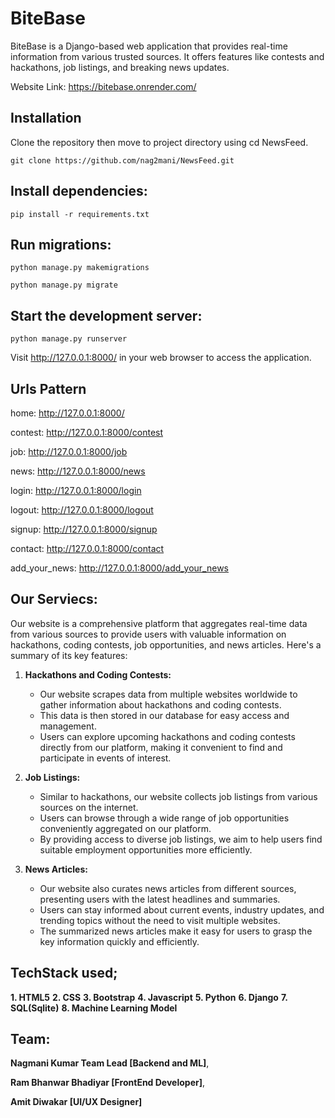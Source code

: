 # BiteBase

BiteBase is a Django-based web application that provides real-time information from various trusted sources. It offers features like contests and hackathons, job listings, and breaking news updates.

Website Link: https://bitebase.onrender.com/


## Installation

Clone the repository then move to project directory using cd NewsFeed.

```shell
git clone https://github.com/nag2mani/NewsFeed.git
```



## Install dependencies:

```shell
pip install -r requirements.txt
```

## Run migrations:

```shell
python manage.py makemigrations
```
```shell
python manage.py migrate
```

## Start the development server:

```shell
python manage.py runserver
```

Visit http://127.0.0.1:8000/ in your web browser to access the application.


## Urls Pattern

home: http://127.0.0.1:8000/

contest: http://127.0.0.1:8000/contest

job: http://127.0.0.1:8000/job

news: http://127.0.0.1:8000/news

login: http://127.0.0.1:8000/login

logout: http://127.0.0.1:8000/logout

signup: http://127.0.0.1:8000/signup

contact: http://127.0.0.1:8000/contact

add_your_news: http://127.0.0.1:8000/add_your_news



##  Our Serviecs:

Our website is a comprehensive platform that aggregates real-time data from various sources to provide users with valuable information on hackathons, coding contests, job opportunities, and news articles. Here's a summary of its key features:


1. **Hackathons and Coding Contests:**
   - Our website scrapes data from multiple websites worldwide to gather information about hackathons and coding contests.
   - This data is then stored in our database for easy access and management.
   - Users can explore upcoming hackathons and coding contests directly from our platform, making it convenient to find and participate in events of interest.


2. **Job Listings:**
   - Similar to hackathons, our website collects job listings from various sources on the internet.
   - Users can browse through a wide range of job opportunities conveniently aggregated on our platform.
   - By providing access to diverse job listings, we aim to help users find suitable employment opportunities more efficiently.


3. **News Articles:**
   - Our website also curates news articles from different sources, presenting users with the latest headlines and summaries.
   - Users can stay informed about current events, industry updates, and trending topics without the need to visit multiple websites.
   - The summarized news articles make it easy for users to grasp the key information quickly and efficiently.



## TechStack used;

**1. HTML5**
**2. CSS**
**3. Bootstrap**
**4. Javascript**
**5. Python**
**6. Django**
**7. SQL(Sqlite)**
**8. Machine Learning Model**



## Team:

**Nagmani Kumar Team Lead [Backend and ML]**,

**Ram Bhanwar Bhadiyar [FrontEnd Developer]**,

**Amit Diwakar [UI/UX Designer]**


